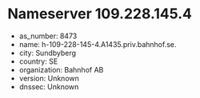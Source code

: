# Nameserver 109.228.145.4

* as_number: 8473
* name: h-109-228-145-4.A1435.priv.bahnhof.se.
* city: Sundbyberg
* country: SE
* organization: Bahnhof AB
* version: Unknown
* dnssec: Unknown
